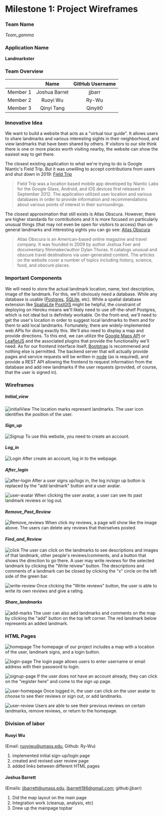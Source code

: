 # Milestone 1: Project Wireframes 

###  Team Name

*Team_gamma*

### Application Name

**Landmarkster**

### Team Overview

|        |      Name     | GitHub Username |
|:------:| :-----------: |:---------------:|
|Member 1| Joshua Barret | jjbarr          |
|Member 2| Ruoyi Wu      | Ry-Wu           |
|Member 3| Qinyi Tang    | Qinyit0         |

### Innovative Idea
We want to build a website that acts as a "virtual tour guide". It allows users
to share landmarks and various interesting sights in their neighborhood, and
view landmarks that have been shared by others.  If visitors to our site think
there is one or more places worth visiting nearby, the website can show the
easiest way to get there.
    
The closest existing application to what we're trying to do is Google Niantic's
Field Trip.  But it was unwilling to accept contributions from users and shut
down in 2019: [Field Trip](https://nianticlabs.com/blog/fieldtrip/?hl=en) 

> Field Trip was a location based mobile app developed by Niantic 
>Labs for the Google Glass, Android, and iOS devices first released 
>in September 2012. The application utilized user location and various 
>databases in order to provide information and recommendations about 
>various points of interest in their surroundings.

The closest approximation that still exists is Atlas Obscura. However, there are
higher standards for contributions and it is more focused on particularly
unusual things (that may not even be open for visitors to access) than on
general landmarks and interesting sights you can go see: [Atlas
Obscura](https://www.atlasobscura.com/)

>Atlas Obscura is an American-based online magazine and travel company.
>It was founded in 2009 by author Joshua Foer and documentary filmmaker/author 
>Dylan Thuras. It catalogs unusual and obscure travel destinations via 
>user-generated content. The articles on the website cover a number of topics
>including history, science, food, and obscure places.

### Important Components

We will need to store the actual landmark location, name, text description,
image of the landmark. For this, we'll obviously need a database. While any
database is usable ([Postgres](https://www.postgresql.org/),
[SQLite](https://www.sqlite.org/index.html), etc). While a spatial database
extension like [SpatiaLite](https://www.gaia-gis.it/fossil/libspatialite/index)
[PostGIS](https://www.postgis.net) might be helpful, the constraint of deploying
on Heroku means we'll likely need to use off-the-shelf Postgres, which is not
ideal but is definitely workable. On the front-end, we'll need to get the user's
location in order to suggest local landmarks to them and for them to add local
landmarks. Fortunately, there are widely-implemented web APIs for doing exactly
this. We'll also need to display a map and provide directions. To this end, we
can utilize the [Google Maps API](https://developers.google.com/maps) or
[LeafletJS](https://leafletjs.com) and the associated plugins that provide the
functionality we'll need. As for our frontend interface itself,
[Bootstrap](https://getbootstrap.com/) is recommened and nothing else is
permitted. The backend server that will actually provide pages and service
requests will be written in [node](https://nodejs.org/en/) (as is required), and
provide a REST API allowing the frontend to request information from the
database and add new landmarks if the user requests (provided, of course, that
the user is signed in).

### Wireframes

##### ***Initial_view***
![initialView](initial.png)
The location marks represent landmarks. The user icon identifies the position of the user.

#### ***Sign_up***
![Signup](Signup.png)
To use this website, you need to create an account.

#### ***Log_in***
![Login](LogIn.png)
After create an account, log in to the webpage.

#### ***After_login***
![after-login](after-login.png)
After a user signs up/logs in, the log in/sign up button is replaced by the "add landmark" button and a user avatar.

![user-avatar](user-avatar.png)
When clicking the user avatar, a user can see its past landmark reviews or log out.

#### ***Remove_Past_Review***
![Remove_reviews](Remove_reviews.png)
When click my reviews, a page will show like the image above. The users can delete any reviews that theirselves posted.

#### ***Find_and_Review***
![click](click.png)
The user can click on the landmarks to see descriptions and images of that landmark, other people's reviews/comments, and a button that shows the direction to go there. A user may write reviews for the selected landmark by clicking the "Write reivew" button. The descriptions and comments of a landmark can be closed by clicking the "x" circle on the left side of the green bar.

![write-review](write-reviews.png)
Once clicking the "Write reviews" button, the user is able to write its own reviews and give a rating.

#### ***Share_landmarks***
![add-marks](add-landmark.png)
The user can also add landmarks and comments on the map by clicking the "add" button on the top left corner. The red landmark below represents an added landmark.


### HTML Pages
![homepage](homepage.png)
The homepage of our project includes a map with a location of the user, landmark signs, and a login button.

![login-page](login-page.png)
The login page allows users to enter username or email address with their password to login.

![signup-page](signup-page.png)
If the user does not have an account already, they can click on the "register here" and come to the sign up page.

![user-homepage](user-homepage.png)
Once logged in, the user can click on the user avatar to choose to see their reviews or sign out, or add landmarks.

![user-review](user-reviews.png)
Users are able to see their previous reviews on certain landmarks, remove reviews, or return to the homepage.

### Division of labor
#### Ruoyi Wu 
(Email: ruoyiwu@umass.edu, Github: Ry-Wu)
1. implemented initial sign-up/login page
2. created and revised user review page
3. added links between different HTML pages

#### Joshua Barrett 
(Emails: jjbarrett@umass.edu, jbarrett186@gmail.com; github:jjbarr)
1. Did the map layout on the main page
2. Integration work (cleanup, analysis, etc)
3. Drew up the mainpage topbar
